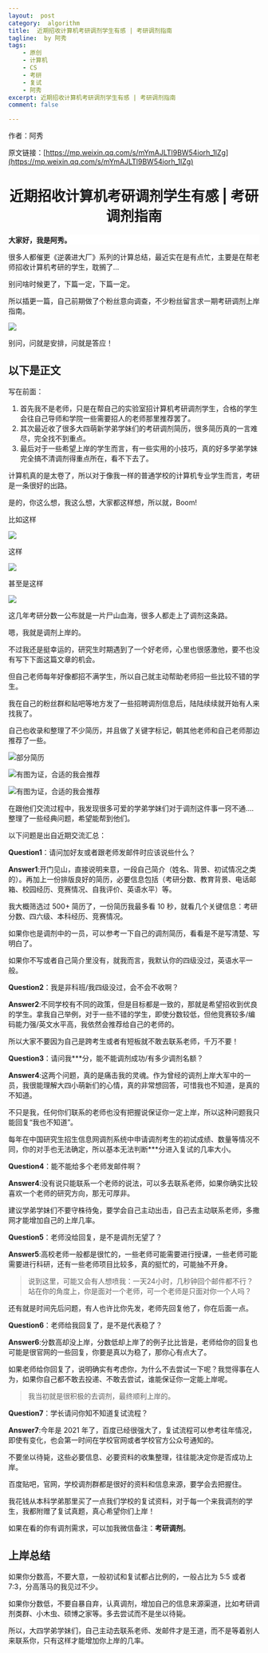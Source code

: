 ```yaml
---
layout:  post
category:  algorithm
title:  近期招收计算机考研调剂学生有感 | 考研调剂指南
tagline:  by 阿秀
tags:
    - 原创
    - 计算机
    - CS
    - 考研
    - 复试
    - 阿秀
excerpt: 近期招收计算机考研调剂学生有感 | 考研调剂指南
comment: false

---
```


作者：阿秀

原文链接：[https://mp.weixin.qq.com/s/mYmAJLTl9BW54iorh_1lZg](https://mp.weixin.qq.com/s/mYmAJLTl9BW54iorh_1lZg)

<h1 align="center">近期招收计算机考研调剂学生有感 | 考研调剂指南</h1>

<div>
    <p style="background-color: #FFFFFF;font-weight: bold;"  >大家好，我是阿秀。</p>
</div>

很多人都催更《逆袭进大厂》系列的计算总结，最近实在是有点忙，主要是在帮老师招收计算机考研的学生，耽搁了...

别问啥时候更了，下篇一定，下篇一定。

所以插更一篇，自己前期做了个粉丝意向调查，不少粉丝留言求一期考研调剂上岸指南。

![](https://axiu-image-bed.oss-cn-shanghai.aliyuncs.com/img/202205121413903.png)

别问，问就是安排，问就是答应！

## 以下是正文

写在前面：

1. 首先我不是老师，只是在帮自己的实验室招计算机考研调剂学生，合格的学生会往自己导师和学院一些需要招人的老师那里推荐罢了。
2. 其次最近收了很多大四萌新学弟学妹们的考研调剂简历，很多简历真的一言难尽，完全找不到重点。
3. 最后对于一些希望上岸的学生而言，有一些实用的小技巧，真的好多学弟学妹完全搞不清调剂得重点所在，看不下去了。

计算机真的是太卷了，所以对于像我一样的普通学校的计算机专业学生而言，考研是一条很好的出路。

是的，你这么想，我这么想，大家都这样想，所以就，Boom!

比如这样

![](https://axiu-image-bed.oss-cn-shanghai.aliyuncs.com/img/202205121413952.png)

这样

![](https://axiu-image-bed.oss-cn-shanghai.aliyuncs.com/img/202205121413432.png)

甚至是这样

![](https://axiu-image-bed.oss-cn-shanghai.aliyuncs.com/img/202205121413126.png)

这几年考研分数一公布就是一片尸山血海，很多人都走上了调剂这条路。

嗯，我就是调剂上岸的。

不过我还是挺幸运的，研究生时期遇到了一个好老师，心里也很感激他，要不也没有写下下面这篇文章的机会。



但自己老师每年好像都招不满学生，所以自己就主动帮助老师招一些比较不错的学生。

我在自己的粉丝群和贴吧等地方发了一些招聘调剂信息后，陆陆续续就开始有人来找我了。



自己也收录和整理了不少简历，并且做了关键字标记，朝其他老师和自己老师那边推荐了一些。

![部分简历](https://axiu-image-bed.oss-cn-shanghai.aliyuncs.com/img/202205121413010.png)

![有图为证，合适的我会推荐](https://axiu-image-bed.oss-cn-shanghai.aliyuncs.com/img/202205121414010.png)

![有图为证，合适的我会推荐](https://axiu-image-bed.oss-cn-shanghai.aliyuncs.com/img/202205121414172.png)

在跟他们交流过程中，我发现很多可爱的学弟学妹们对于调剂这件事一窍不通....整理了一些经典问题，希望能帮到他们。

以下问题是出自近期交流汇总：

**Question1**：请问加好友或者跟老师发邮件时应该说些什么？

**Answer1**:开门见山，直接说明来意，一段自己简介（姓名、背景、初试情况之类的）。再加上一份排版良好的简历，必要信息包括（考研分数、教育背景、电话邮箱、校园经历、竞赛情况、自我评价、英语水平）等。

我大概筛选过 500+ 简历了，一份简历我最多看 10 秒，就看几个关键信息：考研分数、四六级、本科经历、竞赛情况。

如果你也是调剂中的一员，可以参考一下自己的调剂简历，看看是不是写清楚、写明白了。

如果你不写或者自己简介里没有，就我而言，我默认你的四级没过，英语水平一般。



**Question2**：我是非科班/我四级没过，会不会不收啊？

**Answer2**:不同学校有不同的政策，但是目标都是一致的，那就是希望招收到优良的学生。拿我自己举例，对于一些不错的学生，即使分数较低，但他竞赛较多/编码能力强/英文水平高，我依然会推荐给自己的老师的。

所以大家不要因为自己是跨考生或者有短板就不敢去联系老师，千万不要！



**Question3**：请问我***分，能不能调剂成功/有多少调剂名额？

**Answer4**:这两个问题，真的是痛击我的灵魂。作为曾经的调剂上岸大军中的一员，我很能理解大四小萌新们的心情，真的非常想回答，可惜我也不知道，是真的不知道。

不只是我，任何你们联系的老师也没有把握说保证你一定上岸，所以这种问题我只能回复“我也不知道”。

每年在中国研究生招生信息网调剂系统中申请调剂考生的初试成绩、数量等情况不同，你的对手也无法确定，所以基本无法判断***分进入复试的几率大小。



**Question4**：能不能给多个老师发邮件啊？

**Answer4**:没有说只能联系一个老师的说法，可以多去联系老师，如果你确实比较喜欢一个老师的研究方向，那无可厚非。

建议学弟学妹们不要守株待兔，要学会自己主动出击，自己去主动联系老师，多撒网才能增加自己的上岸几率。



**Question5**：老师没给回复，是不是调剂无望了？

**Answer5**:高校老师一般都是很忙的，一些老师可能需要进行授课，一些老师可能需要进行科研，还有一些老师项目比较多，真的挺忙的，可能抽不开身。

>说到这里，可能又会有人想喷我：一天24小时，几秒钟回个邮件都不行？站在你的角度上，你是面对一个老师，可一个老师是只面对你一个人吗？

还有就是时间先后问题，有人也许比你先发，老师先回复他了，你在后面一点。



**Question6**：老师给我回复了，是不是代表稳了？

**Answer6**:分数高却没上岸，分数低却上岸了的例子比比皆是，老师给你的回复也可能是很官网的一些回复，你要是真以为稳了，那你心有点大了。

如果老师给你回复了，说明确实有考虑你，为什么不去尝试一下呢？我觉得事在人为，如果你自己都不敢去投递、不敢去尝试，谁能保证你一定能上岸呢。

> 我当初就是很积极的去调剂，最终顺利上岸的。

**Question7**：学长请问你知不知道复试流程？

**Answer7**:今年是 2021 年了，百度已经很强大了，复试流程可以参考往年情况，即使有变化，也会第一时间在学校官网或者学校官方公众号通知的。

不要坐以待毙，这些必要信息、必要资料的收集整理，往往能决定你是否成功上岸。

百度贴吧，官网，学校调剂群都是很好的资料和信息来源，要学会去把握住。

我花钱从本科学弟那里买了一点我们学校的复试资料，对于每一个来我调剂的学生，我都附赠了复试真题，真心希望你们上岸！

如果在看的你有调剂需求，可以加我微信备注：**考研调剂**。

## 上岸总结

如果你分数高，不要大意，一般初试和复试都占比例的，一般占比为 5:5 或者 7:3，分高落马的我见过不少。

如果你分数低，不要自暴自弃，认真调剂，增加自己的信息来源渠道，比如考研调剂类群、小木虫、硕博之家等。多去尝试而不是坐以待毙。

所以，大四学弟学妹们，自己主动去联系老师、发邮件才是王道，而不是等着别人来联系你，只有这样才能增加你上岸的几率。



